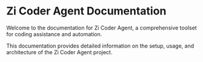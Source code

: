 # Zi Coder Agent Documentation

Welcome to the documentation for Zi Coder Agent, a comprehensive toolset for coding assistance and automation.

This documentation provides detailed information on the setup, usage, and architecture of the Zi Coder Agent project.

<!-- Trigger workflows for GitHub Pages deployment - updated on 6/24/2025 -->
